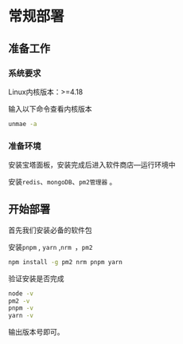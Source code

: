 # 常规部署

## 准备工作

### 系统要求

Linux内核版本：>=4.18

输入以下命令查看内核版本

```bash
unmae -a
```

### 准备环境

安装宝塔面板，安装完成后进入软件商店—运行环境中

安装`redis`、`mongoDB`、`pm2管理器` 。

## 开始部署

首先我们安装必备的软件包

安装`pnpm` , `yarn` ,`nrm `，`pm2`

```bash
npm install -g pm2 nrm pnpm yarn
```

验证安装是否完成

```bash
node -v
pm2 -v
pnpm -v
yarn -v
```

输出版本号即可。



